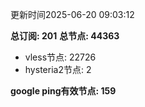 更新时间2025-06-20 09:03:12

**总订阅: 201**
**总节点: 44363**
- vless节点: 22726
- hysteria2节点: 2

**google ping有效节点: 159**
